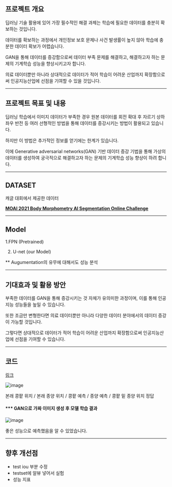 ## 프로젝트 개요

딥러닝 기술 활용에 있어 가장 필수적인 해결 과제는 학습에 필요한 데이터를 충분히 확보하는 것입니다. 

데이터를 확보하는 과정에서 개인정보 보호 문제나 사건 발생률이 높지 않아 학습에 충분한 데이터 확보가 어렵습니다. 

GAN을 통해 데이터를 증강함으로써 데이터 부족 문제를 해결하고, 해결하고자 하는 문제의 기계학습 성능을 향상시키고자 합니다. 

의료 데이터뿐만 아니라 상대적으로 데이터가 적어 학습이 어려운 산업까지 확장함으로써 인공지능산업에 선점을 기여할 수 있을 것입니다.
_________________________

## 프로젝트 목표 및 내용

딥러닝 학습에서 이미지 데이터가 부족한 경우 원본 데이터를 회전 확대 후 자르기 상하좌우 반전 등 여러 선형적인 방법을 통해 데이터를 증강시키는 방법이 활용되고 있습니다. 

하지만 이 방법은 추가적인 정보를 얻기에는 한계가 있습니다. 

이에 Generative adversarial networks(GAN) 기반 데이터 증강 기법을 통해 가상의 데이터를 생성하여 궁극적으로 해결하고자 하는 문제의 기계학습 성능 향상이 하려 합니다.

____________________________

## DATASET

캐글 대회에서 제공한 데이터

[**MOAI 2021 Body Morphometry AI Segmentation Online Challenge**](https://www.kaggle.com/c/body-morphometry-kidney-and-tumor/data)

________________________________
## Model 

1.FPN (Pretrained)

2. U-net (our Model)


** Augumentation의 유무에 대해서도 성능 분석

____________________

## 기대효과 및 활용 방안

부족한 데이터를 GAN을 통해 증강시키는 것 자체가 유의미한 과정이며, 이를 통해 인공지능 성능들을 높일 수 있습니다. 

또한 조금만 변형한다면 의료 데이터뿐만 아니라 다양한 데이터 분야에서의 데이터 증강이 가능할 것입니다. 

그렇다면 상대적으로 데이터가 적어 학습이 어려운 산업까지 확장함으로써 인공지능산업에 선점을 기여할 수 있습니다.


_______________________
## 코드
[링크](https://github.com/ssyyjj1012/21_Caerang/tree/main/model "코드 링크")

![image](https://user-images.githubusercontent.com/52689953/142764573-33a35d68-5d6d-47d4-8e25-2b3b4936779c.png)

본래 콩팥 위치 / 본래 종양 위치 / 콩팥 예측 / 종양 예측 / 콩팥 밑 종양 위치 정답

#### *** GAN으로 가짜 이미지 생성 후 모델 학습 결과 

![image](https://user-images.githubusercontent.com/52689953/142764649-94091623-2acf-476d-b85c-e5087da1ef5d.png)

좋은 성능으로 예측했음을 알 수 있었습니다.
___________________

## 향후 개선점
- test iou 부분 수정
- testset에 알뷰 넣어서 실험
- 성능 지표 
